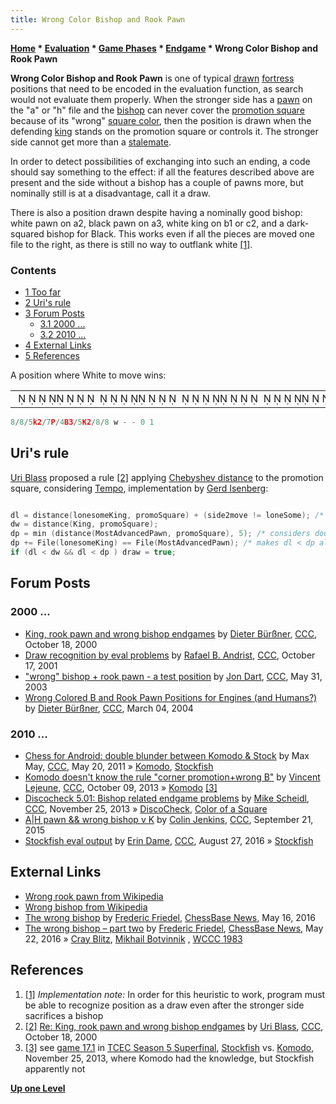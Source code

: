 ```yaml
---
title: Wrong Color Bishop and Rook Pawn
---
```

**[Home](Home "Home") \* [Evaluation](Evaluation "Evaluation") \* [Game Phases](Game_Phases "Game Phases") \* [Endgame](Endgame "Endgame") \* Wrong Color Bishop and Rook Pawn**


**Wrong Color Bishop and Rook Pawn** is one of typical [drawn](Draw "Draw") [fortress](Fortress "Fortress") positions that need to be encoded in the evaluation function, as search would not evaluate them properly. When the stronger side has a [pawn](Pawn "Pawn") on the "a" or "h" file and the [bishop](Bishop "Bishop") can never cover the [promotion square](Promotion_Square "Promotion Square") because of its "wrong" [square color](Color_of_a_Square "Color of a Square"), then the position is drawn when the defending [king](King "King") stands on the promotion square or controls it. The stronger side cannot get more than a [stalemate](Stalemate "Stalemate").


In order to detect possibilities of exchanging into such an ending, a code should say something to the effect: if all the features described above are present and the side without a bishop has a couple of pawns more, but nominally still is at a disadvantage, call it a draw.


There is also a position drawn despite having a nominally good bishop: white pawn on a2, black pawn on a3, white king on b1 or c2, and a dark-squared bishop for Black. This works even if all the pieces are moved one file to the right, as there is still no way to outflank white <a id="cite-note-1" href="#cite-ref-1">[1]</a>.



### Contents


* [1 Too far](#too-far)
* [2 Uri's rule](#uri.27s-rule)
* [3 Forum Posts](#forum-posts)
	+ [3.1 2000 ...](#2000-...)
	+ [3.2 2010 ...](#2010-...)
* [4 External Links](#external-links)
* [5 References](#references)






A position where White to move wins:





|  |
| --- |
|                                                                                                                  ♚         ♙    ♗        ♔                   |



```C++
8/8/5k2/7P/4B3/5K2/8/8 w - - 0 1

```

## Uri's rule


[Uri Blass](Uri_Blass "Uri Blass") proposed a rule <a id="cite-note-2" href="#cite-ref-2">[2]</a> applying [Chebyshev distance](Distance "Distance") to the promotion square, considering [Tempo](Tempo "Tempo"), implementation by [Gerd Isenberg](Gerd_Isenberg "Gerd Isenberg"):




```C++

dl = distance(lonesomeKing, promoSquare) + (side2move != loneSome); /* considers tempo */
dw = distance(King, promoSquare);
dp = min (distance(MostAdvancedPawn, promoSquare), 5); /* considers double push */
dp += File(lonesomeKing) == File(MostAdvancedPawn); /* makes dl < dp always true in case of blocked pawn */
if (dl < dw && dl < dp ) draw = true;

```

## Forum Posts


### 2000 ...


* [King, rook pawn and wrong bishop endgames](https://www.stmintz.com/ccc/index.php?id=133755) by [Dieter Bürßner](Dieter_B%C3%BCr%C3%9Fner "Dieter Bürßner"), [CCC](CCC "CCC"), October 18, 2000
* [Draw recognition by eval problems](https://www.stmintz.com/ccc/index.php?id=193257) by [Rafael B. Andrist](Rafael_B._Andrist "Rafael B. Andrist"), [CCC](CCC "CCC"), October 17, 2001
* ["wrong" bishop + rook pawn - a test position](https://www.stmintz.com/ccc/index.php?id=298719) by [Jon Dart](Jon_Dart "Jon Dart"), [CCC](CCC "CCC"), May 31, 2003
* [Wrong Colored B and Rook Pawn Positions for Engines (and Humans?)](https://www.stmintz.com/ccc/index.php?id=352781) by [Dieter Bürßner](Dieter_B%C3%BCr%C3%9Fner "Dieter Bürßner"), [CCC](CCC "CCC"), March 04, 2004


### 2010 ...


* [Chess for Android: double blunder between Komodo & Stock](http://www.talkchess.com/forum/viewtopic.php?t=39126) by Max May, [CCC](CCC "CCC"), May 20, 2011 » [Komodo](Komodo "Komodo"), [Stockfish](Stockfish "Stockfish")
* [Komodo doesn't know the rule "corner promotion+wrong B"](http://www.talkchess.com/forum/viewtopic.php?t=49642) by [Vincent Lejeune](index.php?title=Vincent_Lejeune&action=edit&redlink=1 "Vincent Lejeune (page does not exist)"), [CCC](CCC "CCC"), October 09, 2013 » [Komodo](Komodo "Komodo") <a id="cite-note-3" href="#cite-ref-3">[3]</a>
* [Discocheck 5.01: Bishop related endgame problems](http://www.talkchess.com/forum/viewtopic.php?t=50223) by [Mike Scheidl](index.php?title=Michael_Scheidl&action=edit&redlink=1 "Michael Scheidl (page does not exist)"), [CCC](CCC "CCC"), November 25, 2013 » [DiscoCheck](DiscoCheck "DiscoCheck"), [Color of a Square](Color_of_a_Square "Color of a Square")
* [A|H pawn && wrong bishop v K](http://www.talkchess.com/forum/viewtopic.php?t=57711) by [Colin Jenkins](Colin_Jenkins "Colin Jenkins"), [CCC](CCC "CCC"), September 21, 2015
* [Stockfish eval output](http://www.talkchess.com/forum/viewtopic.php?t=61250) by [Erin Dame](Erin_Dame "Erin Dame"), [CCC](CCC "CCC"), August 27, 2016 » [Stockfish](Stockfish "Stockfish")


## External Links


* [Wrong rook pawn from Wikipedia](https://en.wikipedia.org/wiki/Wrong_rook_pawn)
* [Wrong bishop from Wikipedia](https://en.wikipedia.org/wiki/Wrong_bishop)
* [The wrong bishop](http://en.chessbase.com/post/the-wrong-bishop) by [Frederic Friedel](Frederic_Friedel "Frederic Friedel"), [ChessBase News](ChessBase "ChessBase"), May 16, 2016
* [The wrong bishop – part two](http://en.chessbase.com/post/the-wrong-bishop-part-two) by [Frederic Friedel](Frederic_Friedel "Frederic Friedel"), [ChessBase News](ChessBase "ChessBase"), May 22, 2016 » [Cray Blitz](Cray_Blitz "Cray Blitz"), [Mikhail Botvinnik](Mikhail_Botvinnik "Mikhail Botvinnik") , [WCCC 1983](WCCC_1983 "WCCC 1983")


## References


1. <a id="cite-ref-1" href="#cite-note-1">[1]</a> *Implementation note:* In order for this heuristic to work, program must be able to recognize position as a draw even after the stronger side sacrifices a bishop
2. <a id="cite-ref-2" href="#cite-note-2">[2]</a> [Re: King, rook pawn and wrong bishop endgames](https://www.stmintz.com/ccc/index.php?id=133811) by [Uri Blass](Uri_Blass "Uri Blass"), [CCC](CCC "CCC"), October 18, 2000
3. <a id="cite-ref-3" href="#cite-note-3">[3]</a> see [game 17.1](http://tcec.chessdom.com/superfinal.php) in [TCEC Season 5 Superfinal](TCEC_Season_5#Superfinal "TCEC Season 5"), [Stockfish](Stockfish "Stockfish") vs. [Komodo](Komodo "Komodo"), November 25, 2013, where Komodo had the knowledge, but Stockfish apparently not

**[Up one Level](Endgame "Endgame")**







 
